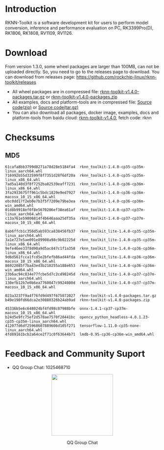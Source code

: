 # Introduction
RKNN-Toolkit is a software development kit for users to perform model conversion, inference and performance evaluation on PC, RK3399Pro(D), RK1806, RK1808, RV1109, RV1126.
# Download
From version 1.3.0, some wheel packages are larger than 100MB, can not be uploaded directly. So, you need to go to the releases page to download.
You can download from releases page: https://github.com/rockchip-linux/rknn-toolkit/releases
- All wheel packages are in compressed file: [rknn-toolkit-v1.4.0-packages.tar.gz](https://github.com/rockchip-linux/rknn-toolkit/releases/download/v1.4.0/rknn-toolkit-v1.4.0-packages.tar.gz "rknn-toolkit-v1.4.0-packages.tar.gz") or [rknn-toolkit-v1.4.0-packages.zip](https://github.com/rockchip-linux/rknn-toolkit/releases/download/v1.4.0/rknn-toolkit-v1.4.0-packages.zip "rknn-toolkit-v1.4.0-packages.zip ")
- All examples, docs and platform-tools are in compressed file: [Source code(zip)](https://github.com/rockchip-linux/rknn-toolkit/archive/v1.4.0.zip "Source code(zip)") or [Source code(tar.gz)](https://github.com/rockchip-linux/rknn-toolkit/archive/v1.4.0.tar.gz "Source code(tar.gz)")
- You can also download all packages, docker image, examples, docs and platform-tools from baidu cloud: [rknn-toolkit-v1.4.0](https://eyun.baidu.com/s/3dOJ8o2 "rknn-toolkit-v1.4.0"), fetch code: rknn
# Checksums
## MD5
```
61cafa8bb3799d8271a78d28e5184fa4  rknn_toolkit-1.4.0-cp35-cp35m-linux_aarch64.whl
716992b55d32599f8f7351d28f6df20a  rknn_toolkit-1.4.0-cp35-cp35m-linux_x86_64.whl
7ad5a148d3f8f7252ba82539eaff7231  rknn_toolkit-1.4.0-cp36-cp36m-linux_x86_64.whl
3fa2933675ff961c5bdc1829e9ed7927  rknn_toolkit-1.4.0-cp36-cp36m-macosx_10_15_x86_64.whl
ebc0dd17f2eb0e7b3f5f7209e79be3ea  rknn_toolkit-1.4.0-cp36-cp36m-win_amd64.whl
01d8b9918ef0f8e5670206ef38ea61af  rknn_toolkit-1.4.0-cp37-cp37m-linux_aarch64.whl
c13a761e59806814f4b646aaa25df35a  rknn_toolkit-1.4.0-cp37-cp37m-macosx_10_15_x86_64.whl

8ab6ffcb1c356d5ab593ca838456fb37  rknn_toolkit_lite-1.4.0-cp35-cp35m-linux_aarch64.whl
3a1e727e5ae091e89908a98c9b02225d  rknn_toolkit_lite-1.4.0-cp35-cp35m-linux_x86_64.whl
9efe46ee33f8d90a9d5ac847c1f1a358  rknn_toolkit_lite-1.4.0-cp36-cp36m-linux_x86_64.whl
9d6d561fcca1fcd5e2bfefb86ad44fda  rknn_toolkit_lite-1.4.0-cp36-cp36m-macosx_10_15_x86_64.whl
86922085f7ba43ed3b210255a188e653  rknn_toolkit_lite-1.4.0-cp36-cp36m-win_amd64.whl
23b6ac94c834e77fcbe5d7c2cd98245d  rknn_toolkit_lite-1.4.0-cp37-cp37m-linux_aarch64.whl
130efb12b7e0b6ea7760047c9924800d  rknn_toolkit_lite-1.4.0-cp37-cp37m-macosx_10_15_x86_64.whl

023a3237f9a4f76fd9d497f675072027  rknn-toolkit-v1.4.0-packages.tar.gz
b49e190fd66dca2e30880326b24ab9ad  rknn-toolkit-v1.4.0-packages.zip

45336b5e6c648024bf4fd98c87988bfe  onnx-1.4.1-cp37-cp37m-macosx_10_15_x86_64.whl
b24d5e9fc75ef2d578ae7570f20441bc  opencv_python_headless-4.0.1.23-cp35-cp35m-linux_aarch64.whl
412077d6df25968607889606d105f271  tensorflow-1.11.0-cp35-none-linux_aarch64.whl
4fd89161bcb2a64ce2f71c0f63644b71  lmdb-0.95-cp36-cp36m-win_amd64.whl
```
# Feedback and Community Suport
- QQ Group Chat: 1025468710
<p align="center"><img width="200" height="200"  src="https://github.com/rockchip-linux/rknn-toolkit/blob/master/QQGroupQRCode.png"/></p>
<p align="center">QQ Group Chat</p>
